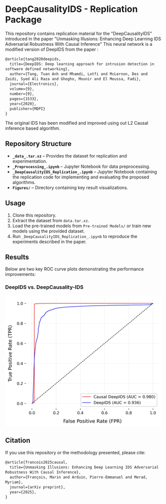 # DeepCausalityIDS - Replication Package

This repository contains replication material for the "DeepCausalityIDS" introduced in the paper "Unmasking Illusions: Enhancing Deep Learning IDS Adversarial Robustness With Causal Inference"
This neural network is a modified version of DeepIDS from the paper :

```
@article{tang2020deepids,
  title={DeepIDS: Deep learning approach for intrusion detection in software defined networking},
  author={Tang, Tuan Anh and Mhamdi, Lotfi and McLernon, Des and Zaidi, Syed Ali Raza and Ghogho, Mounir and El Moussa, Fadi},
  journal={Electronics},
  volume={9},
  number={9},
  pages={1533},
  year={2020},
  publisher={MDPI}
}
```

The original IDS has been modified and improved using out L2 Causal inference based algorithm. 

## Repository Structure

- **`_data_.tar.xz`** – Provides the dataset for replication and experimentation.
- **`_Preprocessing_.ipynb`** – Jupyter Notebook for data preprocessing.
- **`_DeepCausalityIDS_Replication_.ipynb`** – Jupyter Notebook containing the replication code for implementing and evaluating the proposed algorithms.
- **`Figures/`** – Directory containing key result visualizations.

## Usage
1. Clone this repository.
2. Extract the dataset from `data.tar.xz`.
3. Load the pre-trained models from `Pre-trained Models/` or train new models using the provided dataset.
4. Run `_DeepCausalityIDS_Replication_.ipynb` to reproduce the experiments described in the paper.

## Results
Below are two key ROC curve plots demonstrating the performance improvements:

### DeepIDS vs. DeepCausality-IDS
![benchmark_rocauc](_Figures_/_DeepIDS_vs_DeepCausalityIDS_.jpeg)


## Citation
If you use this repository or the methodology presented, please cite:

```
@article{francois2025causal,
  title={Unmasking Illusions: Enhancing Deep Learning IDS Adversarial Robustness With Causal Inference},
  author={François, Marin and Arduin, Pierre-Emmanuel and Merad, Myriam},
  journal={arXiv preprint},
  year={2025},
}
```
